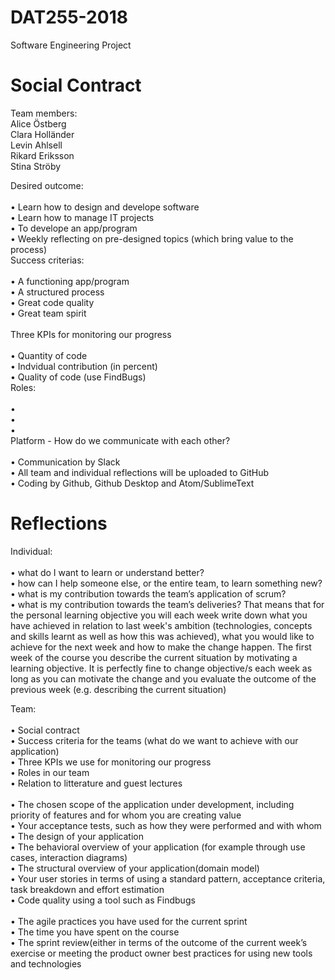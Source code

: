 # DAT255-2018
Software Engineering Project

# Social Contract

Team members: 
<br>Alice Östberg
<br>Clara Holländer
<br>Levin Ahlsell
<br>Rikard Eriksson
<br>Stina Ströby

Desired outcome:
<br>
<br>• Learn how to design and develope software
<br>• Learn how to manage IT projects
<br>• To develope an app/program
<br>• Weekly reflecting on pre-designed topics (which bring value to the process)
<br>
Success criterias:
<br>
<br>• A functioning app/program
<br>• A structured process
<br>• Great code quality
<br>• Great team spirit
<br>
<br>
Three KPIs for monitoring our progress
<br>
<br>• Quantity of code
<br>• Indvidual contribution (in percent)
<br>• Quality of code (use FindBugs)
<br>
Roles:
<br>
<br>•
<br>•
<br>•
<br>
Platform - How do we communicate with each other? 
<br>
<br>• Communication by Slack
<br>• All team and individual reflections will be uploaded to GitHub
<br>• Coding by Github, Github Desktop and Atom/SublimeText



# Reflections

Individual:
<br>
<br>•	what do I want to learn or understand better?
<br>•	how can I help someone else, or the entire team, to learn something new?
<br>•	what is my contribution towards the team’s application of scrum?
<br>•	what is my contribution towards the team’s deliveries? That means that for the personal learning objective you will each week write down what you have achieved in relation to last week's ambition (technologies, concepts and skills learnt as well as how this was achieved), what you would like to achieve for the next week and how to make the change happen. The first week of the course you describe the current situation by motivating a learning objective. It is perfectly fine to change objective/s each week as long as you can motivate the change and you evaluate the outcome of the previous week (e.g. describing the current situation)

Team:
<br>
<br>• Social contract
<br>• Success criteria for the teams (what do we want to achieve with our application) 
<br>• Three KPIs we use for monitoring our progress
<br>• Roles in our team
<br>• Relation to litterature and guest lectures
<br>
<br>• The chosen scope of the application under development, including priority of features and for whom you are creating value
<br>• Your acceptance tests, such as how they were performed and with whom
<br>• The design of your application
<br>• The behavioral overview of your application (for example through use cases, interaction diagrams) 
<br>• The structural overview of your application(domain model)
<br>• Your user stories in terms of using a standard pattern, acceptance criteria, task breakdown and effort estimation
<br>• Code quality using a tool such as Findbugs
<br>
<br>• The agile practices you have used for the current sprint
<br>• The time you have spent on the course
<br>• The sprint review(either in terms of the outcome of the current week’s exercise or meeting the product owner
best practices for using new tools and technologies
